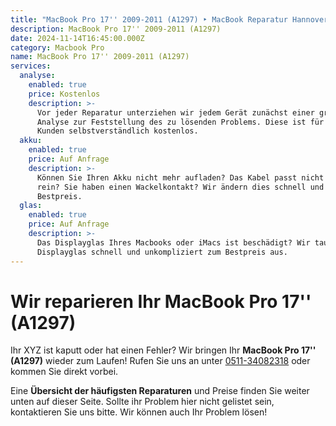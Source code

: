 ```yaml
---
title: "MacBook Pro 17'' 2009-2011 (A1297) ‣ MacBook Reparatur Hannover \U0001F6E0️ Hanorepair"
description: MacBook Pro 17'' 2009-2011 (A1297)
date: 2024-11-14T16:45:00.000Z
category: Macbook Pro
name: MacBook Pro 17'' 2009-2011 (A1297)
services:
  analyse:
    enabled: true
    price: Kostenlos
    description: >-
      Vor jeder Reparatur unterziehen wir jedem Gerät zunächst einer gründlichen
      Analyse zur Feststellung des zu lösenden Problems. Diese ist für unsere
      Kunden selbstverständlich kostenlos.
  akku:
    enabled: true
    price: Auf Anfrage
    description: >-
      Können Sie Ihren Akku nicht mehr aufladen? Das Kabel passt nicht mehr ganz
      rein? Sie haben einen Wackelkontakt? Wir ändern dies schnell und zum
      Bestpreis.
  glas:
    enabled: true
    price: Auf Anfrage
    description: >-
      Das Displayglas Ihres Macbooks oder iMacs ist beschädigt? Wir tauschen das
      Displayglas schnell und unkompliziert zum Bestpreis aus.
---
```

# Wir reparieren Ihr MacBook Pro 17'' (A1297)

Ihr XYZ ist kaputt oder hat einen Fehler? Wir bringen Ihr **MacBook Pro 17'' (A1297)** wieder zum Laufen! Rufen Sie uns an unter [0511-34082318](tel:051134082318) oder kommen Sie direkt vorbei.

Eine **Übersicht der häufigsten Reparaturen** und Preise finden Sie weiter unten auf dieser Seite. Sollte ihr Problem hier nicht gelistet sein, kontaktieren Sie uns bitte. Wir können auch Ihr Problem lösen!
